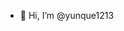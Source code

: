 - 👋 Hi, I’m @yunque1213

<!---
yunque1213/yunque1213 is a ✨ special ✨ repository because its `README.md` (this file) appears on your GitHub profile.
You can click the Preview link to take a look at your changes.
--->

